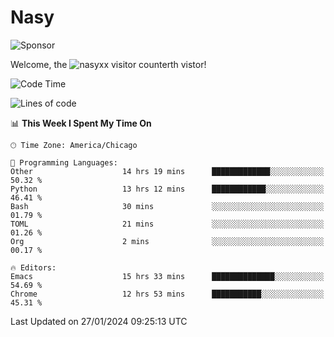 # Nasy

<!--
<p align="center">
<img height="200" src="https://github-readme-stats.vercel.app/api?username=nasyxx&count_private=true&show_icons=true&theme=dracula&include_all_commits=true"/>
<img height="200" src="https://github-readme-stats.vercel.app/api/top-langs/?username=nasyxx&theme=dracula&hide=html,jupyter+notebook&count_private=true&show_icons=true"/>
</p>

  
----------------
-->

![Sponsor](https://img.shields.io/static/v1.svg?label=Sponsor&message=%E2%9D%A4&logo=GitHub&style=flat&color=pink)
 
Welcome, the ![nasyxx visitor counter](https://count.getloli.com/get/@nasyxx?theme=rule34)th vistor!
 
<!--START_SECTION:waka-->
![Code Time](http://img.shields.io/badge/Code%20Time-4%2C270%20hrs%2020%20mins-blue)

![Lines of code](https://img.shields.io/badge/From%20Hello%20World%20I%27ve%20Written-6.3%20million%20lines%20of%20code-blue)

📊 **This Week I Spent My Time On** 

```text
🕑︎ Time Zone: America/Chicago

💬 Programming Languages: 
Other                    14 hrs 19 mins      █████████████░░░░░░░░░░░░   50.32 % 
Python                   13 hrs 12 mins      ████████████░░░░░░░░░░░░░   46.41 % 
Bash                     30 mins             ░░░░░░░░░░░░░░░░░░░░░░░░░   01.79 % 
TOML                     21 mins             ░░░░░░░░░░░░░░░░░░░░░░░░░   01.26 % 
Org                      2 mins              ░░░░░░░░░░░░░░░░░░░░░░░░░   00.17 % 

🔥 Editors: 
Emacs                    15 hrs 33 mins      ██████████████░░░░░░░░░░░   54.69 % 
Chrome                   12 hrs 53 mins      ███████████░░░░░░░░░░░░░░   45.31 % 
```


 Last Updated on 27/01/2024 09:25:13 UTC
<!--END_SECTION:waka-->

<!-- ![visitors](https://visitor-badge.laobi.icu/badge?page_id=nasyxx.nasyxx) -->
